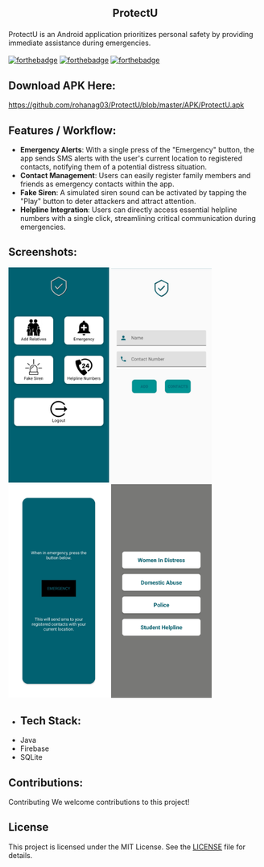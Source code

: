 ## <p align = "center"> ProtectU </p>
ProtectU is an Android application prioritizes personal safety by providing immediate assistance during emergencies.
<br>
<br>
[![forthebadge](https://forthebadge.com/images/badges/open-source.svg)](https://forthebadge.com)
[![forthebadge](https://forthebadge.com/images/badges/built-for-android.svg)](https://forthebadge.com)
[![forthebadge](https://forthebadge.com/images/badges/made-with-java.svg)](https://forthebadge.com)
## Download APK Here:
https://github.com/rohanag03/ProtectU/blob/master/APK/ProtectU.apk
## Features / Workflow: 
- **Emergency Alerts**: With a single press of the "Emergency" button, the app sends SMS alerts with the user's current location to registered contacts, notifying them of a potential distress situation.
- **Contact Management**: Users can easily register family members and friends as emergency contacts within the app.
- **Fake Siren**: A simulated siren sound can be activated by tapping the "Play" button to deter attackers and attract attention.
- **Helpline Integration**: Users can directly access essential helpline numbers with a single click, streamlining critical communication during emergencies.

## Screenshots:
<div>
 <img src="https://github.com/rohanag03/ProtectU/blob/master/Screenshots/Home.jpg" width="200" padding-right="2px">
 <img src="https://github.com/rohanag03/ProtectU/blob/master/Screenshots/Add_Contacts.jpg" width="200" padding-right="2px">
 <img src="https://github.com/rohanag03/ProtectU/blob/master/Screenshots/SOS.jpg" width="200" padding-right="2px">
 <img src="https://github.com/rohanag03/ProtectU/blob/master/Screenshots/Helpline.jpg" width="200">
</div> 

- ## Tech Stack: 
- Java
- Firebase
- SQLite

## Contributions:
Contributing
We welcome contributions to this project! 

## License

This project is licensed under the MIT License. See the [LICENSE](https://github.com/rohanag03/ProtectU/blob/master/LICENSE) file for details.





  

